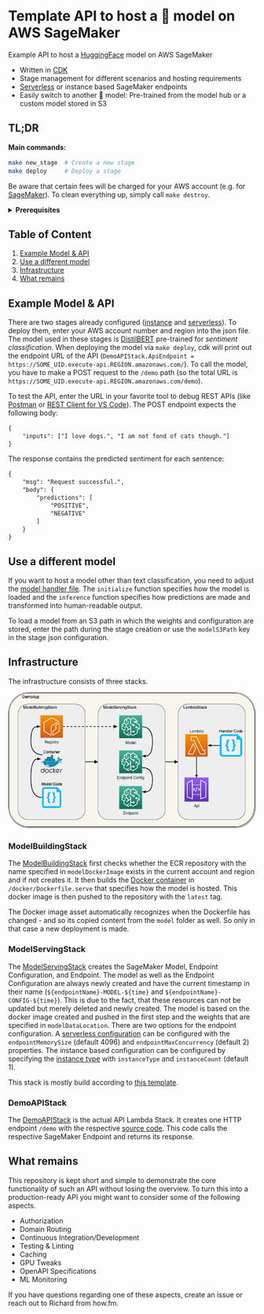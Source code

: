 # Template API to host a 🤗 model on AWS SageMaker

Example API to host a [HuggingFace](https://huggingface.co/) model on AWS SageMaker

- Written in [CDK](https://github.com/aws/aws-cdk)
- Stage management for different scenarios and hosting requirements
- [Serverless](https://docs.aws.amazon.com/sagemaker/latest/dg/serverless-endpoints.html) or instance based SageMaker endpoints
- Easily switch to another 🤗 model: Pre-trained from the model hub or a custom model stored in S3

## TL;DR

**Main commands:**

```bash
make new_stage  # Create a new stage
make deploy     # Deploy a stage
```

Be aware that certain fees will be charged for your AWS account (e.g. for [SageMaker](https://aws.amazon.com/sagemaker/pricing/)). To clean everything up, simply call `make destroy`.

<details><summary><strong>Prerequisites</strong></summary>

- An AWS account and its credentials (we recommend [AWS Vault](https://github.com/99designs/aws-vault) for AWS credentials management)
- [Docker Client](https://docs.docker.com/get-docker/)
- [Node](https://nodejs.org/en/download/) & [Yarn](https://classic.yarnpkg.com/en/)
</details>

## Table of Content

1. [Example Model & API](#example-model--api)
1. [Use a different model](#use-a-different-model)
1. [Infrastructure](#infrastructure)
1. [What remains](#what-remains)

## Example Model & API

There are two stages already configured ([instance](./infrastructure/src/stages/instance.json) and [serverless](./infrastructure/src/stages/serverless.json)). To deploy them, enter your AWS account number and region into the json file. The model used in these stages is [DistilBERT](https://huggingface.co/distilbert-base-uncased-finetuned-sst-2-english) pre-trained for _sentiment classification_. When deploying the model via `make deploy`, cdk will print out the endpoint URL of the API (`DemoAPIStack.ApiEndpoint = https://SOME_UID.execute-api.REGION.amazonaws.com/`). To call the model, you have to make a POST request to the `/demo` path (so the total URL is `https://SOME_UID.execute-api.REGION.amazonaws.com/demo`).

To test the API, enter the URL in your favorite tool to debug REST APIs (like [Postman](https://www.postman.com/) or [REST Client for VS Code](https://marketplace.visualstudio.com/items?itemName=humao.rest-client)). The POST endpoint expects the following body:

```
{
    "inputs": ["I love dogs.", "I am not fond of cats though."]
}
```

The response contains the predicted sentiment for each sentence:

```
{
    "msg": "Request successful.",
    "body": {
        "predictions": [
            "POSITIVE",
            "NEGATIVE"
        ]
    }
}
```

## Use a different model

If you want to host a model other than text classification, you need to adjust the [model handler file](./model/src/inference/handler_service.py). The `initialize` function specifies how the model is loaded and the `inference` function specifies how predictions are made and transformed into human-readable output.

To load a model from an S3 path in which the weights and configuration are stored, enter the path during the stage creation or use the `modelS3Path` key in the stage json configuration.

## Infrastructure

The infrastructure consists of three stacks.

![Stack overview](./images/infrastructure.png)

### ModelBuildingStack

The [ModelBuildingStack](./infrastructure/src/model-building-stack.ts) first checks whether the ECR repository with the name specified in `modelDockerImage` exists in the current account and region and if not creates it. It then builds the [Docker container](./docker/Dockerfile.serve) in `/docker/Dockerfile.serve` that specifies how the model is hosted. This docker image is then pushed to the repository with the `latest` tag.

The Docker image asset automatically recognizes when the Dockerfile has changed - and so its copied content from the `model` folder as well. So only in that case a new deployment is made.

### ModelServingStack

The [ModelServingStack](./infrastructure/src/model-serving-stack.ts) creates the SageMaker Model, Endpoint Configuration, and Endpoint. The model as well as the Endpoint Configuration are always newly created and have the current timestamp in their name (`${endpointName}-MODEL-${time}` and `${endpointName}-CONFIG-${time}`). This is due to the fact, that these resources can not be updated but merely deleted and newly created. The model is based on the docker image created and pushed in the first step and the weights that are specified in `modelDataLocation`. There are two options for the endpoint configuration. A [serverless configuration](https://docs.aws.amazon.com/sagemaker/latest/dg/serverless-endpoints.html) can be configured with the `endpointMemorySize` (default 4096) and `endpointMaxConcurrency` (default 2) properties. The instance based configuration can be configured by specifying the [instance type](https://docs.aws.amazon.com/sagemaker/latest/dg/notebooks-available-instance-types.html) with `instanceType` and `instanceCount` (default 1).

This stack is mostly build according to [this template](https://github.com/aws-samples/amazon-sagemaker-model-serving-using-aws-cdk/blob/main/bin/stack/model-serving/model-serving-stack.ts).

### DemoAPIStack

The [DemoAPIStack](./infrastructure/src/demo-api-stack.ts) is the actual API Lambda Stack. It creates one HTTP endpoint `/demo` with the respective [source code](./lambdas/src/endpoints/demo/handler.ts). This code calls the respective SageMaker Endpoint and returns its response.

## What remains

This repository is kept short and simple to demonstrate the core functionality of such an API without losing the overview. To turn this into a production-ready API you might want to consider some of the following aspects.

- Authorization
- Domain Routing
- Continuous Integration/Development
- Testing & Linting
- Caching
- GPU Tweaks
- OpenAPI Specifications
- ML Monitoring

If you have questions regarding one of these aspects, create an issue or reach out to Richard from how.fm.
